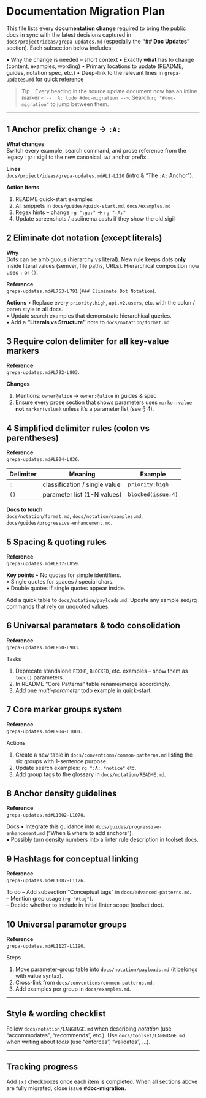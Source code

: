 <!-- :A: tldr High-level checklist for migrating existing documentation to the new `:A:` notation and delimiter rules.  -->

# Documentation Migration Plan

This file lists every **documentation change** required to bring the public docs in sync with the latest decisions captured in `docs/project/ideas/grepa-updates.md` (especially the **“## Doc Updates”** section).  Each subsection below includes:

• Why the change is needed – short context
• Exactly **what** has to change (content, examples, wording)
• Primary locations to update (README, guides, notation spec, etc.)
• Deep-link to the relevant lines in `grepa-updates.md` for quick reference

> Tip Every heading in the source update document now has an inline marker `<!-- :A: todo #doc-migration -->`.  Search `rg "#doc-migration"` to jump between them.

---

## 1  Anchor prefix change → `:A:`

**What changes**  
Switch every example, search command, and prose reference from the legacy `:ga:` sigil to the new canonical `:A:` anchor prefix.

**Lines**  
`docs/project/ideas/grepa-updates.md#L1-L120` (intro & “The `:A:` Anchor”).

**Action items**
1. README quick-start examples
2. All snippets in `docs/guides/quick-start.md`, `docs/examples.md`
3. Regex hints – change `rg ":ga:"` → `rg ":A:"`
4. Update screenshots / asciinema casts if they show the old sigil

## 2  Eliminate dot notation (except literals)

**Why**  
Dots can be ambiguous (hierarchy vs literal).  New rule keeps dots **only** inside literal values (semver, file paths, URLs).  Hierarchical composition now uses `:` or `()`.

**Reference**  
`grepa-updates.md#L753-L791`  (`### Eliminate Dot Notation`).

**Actions**
• Replace every `priority.high`, `api.v2.users`, etc. with the colon / paren style in all docs.  
• Update search examples that demonstrate hierarchical queries.  
• Add a **“Literals vs Structure”** note to `docs/notation/format.md`.

## 3  Require colon delimiter for all key-value markers

**Reference**  
`grepa-updates.md#L792-L803`.

**Changes**
1. Mentions: `owner@alice` → `owner:@alice` in guides & spec
2. Ensure every prose section that shows parameters uses `marker:value` **not** `marker(value)` unless it’s a parameter list (see § 4).

## 4  Simplified delimiter rules (colon vs parentheses)

**Reference**  
`grepa-updates.md#L804-L836`.

| Delimiter | Meaning | Example |
|-----------|---------|---------|
| `:`       | classification / single value | `priority:high` |
| `()`      | parameter list (1-N values)   | `blocked(issue:4)` |

**Docs to touch**  
`docs/notation/format.md`, `docs/notation/examples.md`, `docs/guides/progressive-enhancement.md`.

## 5  Spacing & quoting rules

**Reference**  
`grepa-updates.md#L837-L859`.

**Key points**
• No quotes for simple identifiers.  
• Single quotes for spaces / special chars.  
• Double quotes if single quotes appear inside.

Add a quick table to `docs/notation/payloads.md`.  Update any sample sed/rg commands that rely on unquoted values.

## 6  Universal parameters & todo consolidation

**Reference**  
`grepa-updates.md#L860-L903`.

Tasks
1. Deprecate standalone `FIXME`, `BLOCKED`, etc. examples – show them as `todo()` parameters.  
2. In README “Core Patterns” table rename/merge accordingly.  
3. Add one *multi-parameter* todo example in quick-start.

## 7  Core marker groups system

**Reference**  
`grepa-updates.md#L904-L1001`.

Actions
1. Create a new table in `docs/conventions/common-patterns.md` listing the six groups with 1-sentence purpose.  
2. Update search examples: `rg ":A:.*notice"` etc.  
3. Add group tags to the glossary in `docs/notation/README.md`.

## 8  Anchor density guidelines

**Reference**  
`grepa-updates.md#L1002-L1070`.

Docs
• Integrate this guidance into `docs/guides/progressive-enhancement.md` (“When & where to add anchors”).  
• Possibly turn density numbers into a linter rule description in toolset docs.

## 9  Hashtags for conceptual linking

**Reference**  
`grepa-updates.md#L1087-L1126`.

To do
– Add subsection “Conceptual tags” in `docs/advanced-patterns.md`.  
– Mention grep usage (`rg "#tag"`).  
– Decide whether to include in initial linter scope (toolset doc).

## 10  Universal parameter groups

**Reference**  
`grepa-updates.md#L1127-L1190`.

Steps
1. Move parameter-group table into `docs/notation/payloads.md` (it belongs with value syntax).  
2. Cross-link from `docs/conventions/common-patterns.md`.  
3. Add examples per group in `docs/examples.md`.

---

## Style & wording checklist

Follow `docs/notation/LANGUAGE.md` when describing *notation* (use “accommodates”, “recommends”, etc.).  Use `docs/toolset/LANGUAGE.md` when writing about *tools* (use “enforces”, “validates”, …).

---

## Tracking progress

Add `[x]` checkboxes once each item is completed.  When all sections above are fully migrated, close issue **#doc-migration**.
